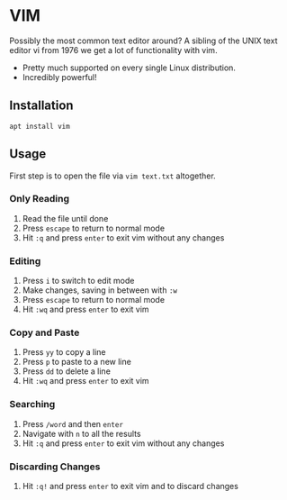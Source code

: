 # VIM

Possibly the most common text editor around? A sibling of the UNIX text editor vi from 1976 we get a lot of
functionality with vim.

- Pretty much supported on every single Linux distribution.
- Incredibly powerful!

## Installation

```shell
apt install vim
```

## Usage

First step is to open the file via `vim text.txt` altogether.

### Only Reading

1. Read the file until done
2. Press `escape` to return to normal mode
3. Hit `:q` and press `enter` to exit vim without any changes

### Editing

1. Press `i` to switch to edit mode
2. Make changes, saving in between with `:w`
3. Press `escape` to return to normal mode
4. Hit `:wq` and press `enter` to exit vim

### Copy and Paste

1. Press `yy` to copy a line
2. Press `p` to paste to a new line
3. Press `dd` to delete a line
4. Hit `:wq` and press `enter` to exit vim

### Searching

1. Press `/word` and then `enter`
2. Navigate with `n` to all the results
3. Hit `:q` and press `enter` to exit vim without any changes

### Discarding Changes
1. Hit `:q!` and press `enter` to exit vim and to discard changes
